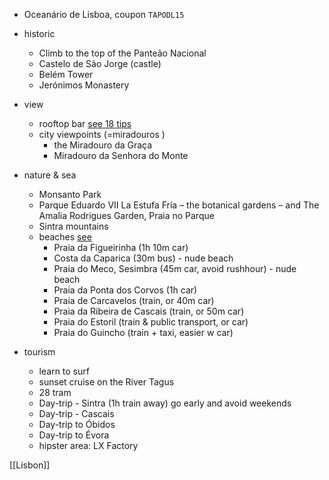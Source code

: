 

- Oceanário de Lisboa, coupon `TAPODL15`

- historic
	- Climb to the top of the Panteão Nacional
	- Castelo de São Jorge (castle)
	- Belém Tower
	- Jerónimos Monastery
- view
	- rooftop bar [see 18 tips](https://www.cntraveller.com/gallery/rooftop-bars-lisbon#intcid=recommendations_cnt-row-bottom-recirc-v4_a3be10f0-9128-49f2-8b5e-d4db57e8f332_similar2-3)
	- city viewpoints (=miradouros )
		- the Miradouro da Graça
		- Miradouro da Senhora do Monte
- nature & sea
	- Monsanto Park
	- Parque Eduardo VII
		La Estufa Fría – the botanical gardens – and The Amalia Rodrigues Garden, 
		Praia no Parque
	- Sintra mountains
	- beaches [see](https://www.cntraveller.com/gallery/best-beaches-in-lisbon)
		- Praia da Figueirinha (1h 10m car)
		- Costa da Caparica (30m bus) - nude beach
		- Praia do Meco, Sesimbra (45m car, avoid rushhour) - nude beach
		- Praia da Ponta dos Corvos (1h car)
		- Praia de Carcavelos (train, or 40m car)
		- Praia da Ribeira de Cascais (train, or 50m car)
		- Praia do Estoril (train & public transport, or car)
		- Praia do Guincho (train + taxi, easier w car)
- tourism
	- learn to surf
	- sunset cruise on the River Tagus
	- 28 tram
	- Day-trip - Sintra (1h train away) go early and avoid weekends
	- Day-trip - Cascais
	- Day-trip to Óbidos
	- Day-trip to Évora
	- hipster area: LX Factory

[[Lisbon]]